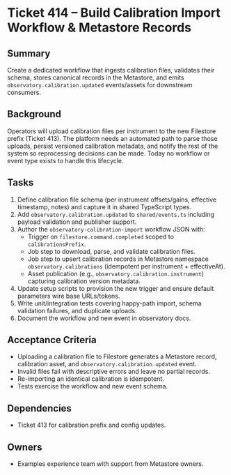 # Ticket 414 – Build Calibration Import Workflow & Metastore Records

## Summary
Create a dedicated workflow that ingests calibration files, validates their schema, stores canonical records in the Metastore, and emits `observatory.calibration.updated` events/assets for downstream consumers.

## Background
Operators will upload calibration files per instrument to the new Filestore prefix (Ticket 413). The platform needs an automated path to parse those uploads, persist versioned calibration metadata, and notify the rest of the system so reprocessing decisions can be made. Today no workflow or event type exists to handle this lifecycle.

## Tasks
1. Define calibration file schema (per instrument offsets/gains, effective timestamp, notes) and capture it in shared TypeScript types.
2. Add `observatory.calibration.updated` to `shared/events.ts` including payload validation and publisher support.
3. Author the `observatory-calibration-import` workflow JSON with:
   - Trigger on `filestore.command.completed` scoped to `calibrationsPrefix`.
   - Job step to download, parse, and validate calibration files.
   - Job step to upsert calibration records in Metastore namespace `observatory.calibrations` (idempotent per instrument + effectiveAt).
   - Asset publication (e.g., `observatory.calibration.instrument`) capturing calibration version metadata.
4. Update setup scripts to provision the new trigger and ensure default parameters wire base URLs/tokens.
5. Write unit/integration tests covering happy-path import, schema validation failures, and duplicate uploads.
6. Document the workflow and new event in observatory docs.

## Acceptance Criteria
- Uploading a calibration file to Filestore generates a Metastore record, calibration asset, and `observatory.calibration.updated` event.
- Invalid files fail with descriptive errors and leave no partial records.
- Re-importing an identical calibration is idempotent.
- Tests exercise the workflow and new event schema.

## Dependencies
- Ticket 413 for calibration prefix and config updates.

## Owners
- Examples experience team with support from Metastore owners.
